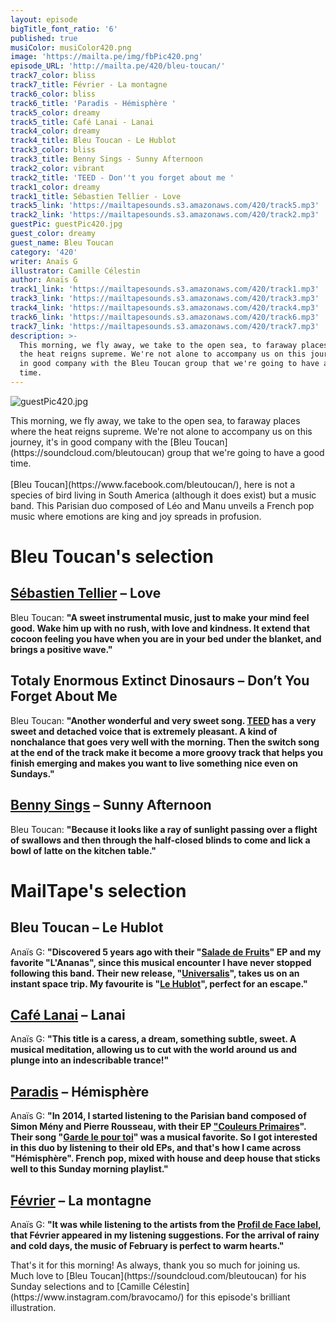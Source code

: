 ```yaml
---
layout: episode
bigTitle_font_ratio: '6'
published: true
musiColor: musiColor420.png
image: 'https://mailta.pe/img/fbPic420.png'
episode_URL: 'http://mailta.pe/420/bleu-toucan/'
track7_color: bliss
track7_title: Février - La montagne
track6_color: bliss
track6_title: 'Paradis - Hémisphère '
track5_color: dreamy
track5_title: Café Lanai - Lanai
track4_color: dreamy
track4_title: Bleu Toucan - Le Hublot
track3_color: bliss
track3_title: Benny Sings - Sunny Afternoon
track2_color: vibrant
track2_title: 'TEED - Don''t you forget about me '
track1_color: dreamy
track1_title: Sébastien Tellier - Love
track5_link: 'https://mailtapesounds.s3.amazonaws.com/420/track5.mp3'
track2_link: 'https://mailtapesounds.s3.amazonaws.com/420/track2.mp3'
guestPic: guestPic420.jpg
guest_color: dreamy
guest_name: Bleu Toucan
category: '420'
writer: Anaïs G
illustrator: Camille Célestin
author: Anaïs G
track1_link: 'https://mailtapesounds.s3.amazonaws.com/420/track1.mp3'
track3_link: 'https://mailtapesounds.s3.amazonaws.com/420/track3.mp3'
track4_link: 'https://mailtapesounds.s3.amazonaws.com/420/track4.mp3'
track6_link: 'https://mailtapesounds.s3.amazonaws.com/420/track6.mp3'
track7_link: 'https://mailtapesounds.s3.amazonaws.com/420/track7.mp3'
description: >-
  This morning, we fly away, we take to the open sea, to faraway places where
  the heat reigns supreme. We're not alone to accompany us on this journey, it's
  in good company with the Bleu Toucan group that we're going to have a good
  time.
---
```

![guestPic420.jpg]({{site.baseurl}}/img/guestPic420.jpg)

<p id="introduction">This morning, we fly away, we take to the open sea, to faraway places where the heat reigns supreme. We're not alone to accompany us on this journey, it's in good company with the [Bleu Toucan](https://soundcloud.com/bleutoucan) group that we're going to have a good time.
<br><br>
[Bleu Toucan](https://www.facebook.com/bleutoucan/), here is not a species of bird living in South America (although it does exist) but a music band. This Parisian duo composed of Léo and Manu unveils a French pop music where emotions are king and joy spreads in profusion.
</p>


# Bleu Toucan's selection

## [Sébastien Tellier](https://www.facebook.com/sebastientellierofficial) – Love
Bleu Toucan: **"**A sweet instrumental music, just to make your mind feel good. Wake him up with no rush, with love and kindness. It extend that cocoon feeling you have when you are in your bed under the blanket, and brings a positive wave.**"**

## Totaly Enormous Extinct Dinosaurs – Don’t You Forget About Me
Bleu Toucan: **"**Another wonderful and very sweet song. [TEED](https://www.facebook.com/totallyenormousextinctdinosaurs/) has a very sweet and detached voice that is extremely pleasant. A kind of nonchalance that goes very well with the morning. Then the switch song at the end of the track make it become a more groovy track that helps you finish emerging and makes you want to live something nice even on Sundays.**"**

## [Benny Sings](https://www.bennysings.com/) – Sunny Afternoon
Bleu Toucan: **"**Because it looks like a ray of sunlight passing over a flight of swallows and then through the half-closed blinds to come and lick a bowl of latte on the kitchen table.**"**


# MailTape's selection

## Bleu Toucan – Le Hublot
Anaïs G: **"**Discovered 5 years ago with their "[Salade de Fruits](https://soundcloud.com/bleutoucan/sets/salade-de-fruits)" EP and my favorite "L'Ananas", since this musical encounter I have never stopped following this band. Their new release, "[Universalis](https://soundcloud.com/bleutoucan/sets/universalis-2)", takes us on an instant space trip. My favourite is "[Le Hublot](https://www.youtube.com/watch?v=MFsUrsjvpd4)", perfect for an escape.**"**

## [Café Lanai](https://soundcloud.com/yourcafelanai) – Lanai
Anaïs G: **"**This title is a caress, a dream, something subtle, sweet. A musical meditation, allowing us to cut with the world around us and plunge into an indescribable trance!**"**

## [Paradis](https://soundcloud.com/paradisfm) – Hémisphère
Anaïs G: **"**In 2014, I started listening to the Parisian band composed of Simon Mény and Pierre Rousseau, with their EP ["Couleurs Primaires](https://soundcloud.com/paradisfm/sets/couleurs-primaires)". Their song "[Garde le pour toi](https://www.youtube.com/watch?v=kWhR0RMcdfw)" was a musical favorite. So I got interested in this duo by listening to their old EPs, and that's how I came across "Hémisphère". French pop, mixed with house and deep house that sticks well to this Sunday morning playlist.**"**

## [Février](https://soundcloud.com/fevrierfm) – La montagne
Anaïs G: **"**It was while listening to the artists from the [Profil de Face label](https://soundcloud.com/profildeface), that Février appeared in my listening suggestions. For the arrival of rainy and cold days, the music of February is perfect to warm hearts.**"**


<p id="outroduction">That's it for this morning! As always, thank you so much for joining us. Much love to [Bleu Toucan](https://soundcloud.com/bleutoucan) for his Sunday selections and to [Camille Célestin](https://www.instagram.com/bravocamo/) for this episode's brilliant illustration.</p>
